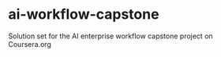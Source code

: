 # ai-workflow-capstone
Solution set for the AI enterprise workflow capstone project on Coursera.org
